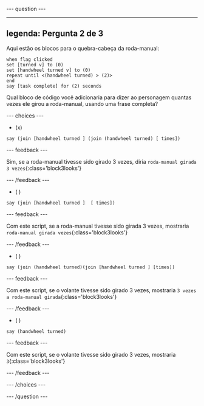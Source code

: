 
--- question ---

---
legenda: Pergunta 2 de 3
---

Aqui estão os blocos para o quebra-cabeça da roda-manual:

```blocks3
when flag clicked
set [turned v] to (0)
set [handwheel turned v] to (0)
repeat until <(handwheel turned) > (2)>
end
say [task complete] for (2) seconds
```

Qual bloco de código você adicionaria para dizer ao personagem quantas vezes ele girou a roda-manual, usando uma frase completa?

--- choices ---

- (x)

```blocks3
say (join [handwheel turned ] (join (handwheel turned) [ times])
```

  --- feedback ---

Sim, se a roda-manual tivesse sido girado 3 vezes, diria `roda-manual girada 3 vezes`{:class='block3looks'}

  --- /feedback ---

- ( )

```blocks3
say (join [handwheel turned ]  [ times])
```

  --- feedback ---

Com este script, se a roda-manual tivesse sido girada 3 vezes, mostraria `roda-manual girada vezes`{:class='block3looks'}

  --- /feedback ---

- ( )

```blocks3
say (join (handwheel turned)(join [handwheel turned ] [times])
```

  --- feedback ---

Com este script, se o volante tivesse sido girado 3 vezes, mostraria `3 vezes a roda-manual girada`{:class='block3looks'}

  --- /feedback ---

- ( )

```blocks3
say (handwheel turned)
```
  --- feedback ---

Com este script, se o volante tivesse sido girado 3 vezes, mostraria `3`{:class='block3looks'}

  --- /feedback ---

--- /choices ---

--- /question ---

